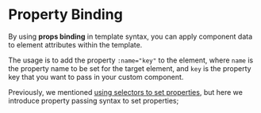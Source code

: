 <template is="exm-article">
<a href="../../publics/examples/property-transmission/demo.html" preview></a>
<a href="../../publics/examples/property-transmission/test-demo.html" main></a>
</template>

# Property Binding

By using **props binding** in template syntax, you can apply component data to element attributes within the template.

The usage is to add the property `:name="key"` to the element, where `name` is the property name to be set for the target element, and `key` is the property key that you want to pass in your custom component.

Previously, we mentioned [using selectors to set properties](./index.md), but here we introduce property passing syntax to set properties;
